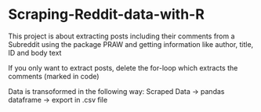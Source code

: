 # Scraping-Reddit-data-with-R

This project is about extracting posts including their comments from a Subreddit 
using the package PRAW and getting information like author, title, ID and body text

If you only want to extract posts, delete the for-loop which extracts the comments (marked in code)

Data is transoformed in the following way:
Scraped Data -> pandas dataframe -> export in .csv file

